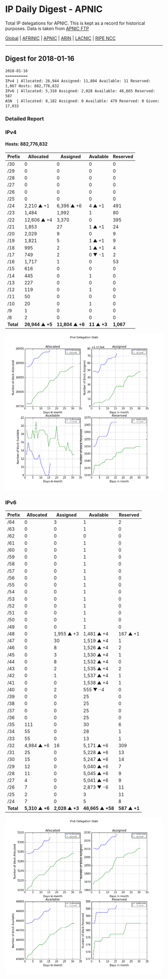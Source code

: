 # IP Daily Digest - APNIC

Total IP delegations for APNIC. This is kept as a record for historical purposes. Data is taken from [APNIC FTP](https://ftp.apnic.net/)

[Global](https://github.com/csmets/IP-Daily-Digest) | [AFRINIC](https://github.com/csmets/IP-Daily-Digest/tree/master/archives/AFRINIC) | [APNIC](https://github.com/csmets/IP-Daily-Digest/tree/master/archives/APNIC) | [ARIN](https://github.com/csmets/IP-Daily-Digest/tree/master/archives/ARIN) | [LACNIC](https://github.com/csmets/IP-Daily-Digest/tree/master/archives/LACNIC) | [RIPE NCC](https://github.com/csmets/IP-Daily-Digest/tree/master/archives/RIPE_NCC)

---

## Digest for 2018-01-16
```
2018-01-16
==========
IPv4 | Allocated: 26,944 Assigned: 11,804 Available: 11 Reserved: 1,067 Hosts: 882,776,832
IPv6 | Allocated: 5,310 Assigned: 2,028 Available: 46,665 Reserved: 587
ASN  | Allocated: 8,182 Assigned: 0 Available: 479 Reserved: 0 Given: 17,033
```

### Detailed Report

### IPv4

#### Hosts: **882,776,832**

| Prefix | Allocated | Assigned | Available | Reserved |
| ----- | ----- | ----- | ----- | ----- |
| /30 | 0 | 0 | 0 | 0 |
| /29 | 0 | 0 | 0 | 0 |
| /28 | 0 | 0 | 0 | 0 |
| /27 | 0 | 0 | 0 | 0 |
| /26 | 0 | 0 | 0 | 0 |
| /25 | 0 | 0 | 0 | 0 |
| /24 | 2,210 ▲ +1 | 6,396 ▲ +6 | 4 ▲ +1 | 491 |
| /23 | 1,484 | 1,992 | 1 | 80 |
| /22 | 12,606 ▲ +4 | 3,370 | 0 | 395 |
| /21 | 1,853 | 27 | 1 ▲ +1 | 24 |
| /20 | 2,029 | 9 | 0 | 9 |
| /19 | 1,821 | 5 | 1 ▲ +1 | 9 |
| /18 | 995 | 2 | 1 ▲ +1 | 4 |
| /17 | 749 | 2 | 0 ▼ -1 | 2 |
| /16 | 1,717 | 1 | 0 | 53 |
| /15 | 616 | 0 | 0 | 0 |
| /14 | 445 | 0 | 1 | 0 |
| /13 | 227 | 0 | 0 | 0 |
| /12 | 119 | 0 | 1 | 0 |
| /11 | 50 | 0 | 0 | 0 |
| /10 | 20 | 0 | 1 | 0 |
| /9 | 1 | 0 | 0 | 0 |
| /8 | 2 | 0 | 0 | 0 |
| **Total** | **26,944 ▲ +5** | **11,804 ▲ +6** | **11 ▲ +3** | **1,067** |

![ipv4-stats](ipv4-figure.png)

### IPv6

| Prefix | Allocated | Assigned | Available | Reserved |
| ----- | ----- | ----- | ----- | ----- |
| /64 | 0 | 3 | 1 | 2 |
| /63 | 0 | 0 | 1 | 0 |
| /62 | 0 | 0 | 0 | 0 |
| /61 | 0 | 0 | 1 | 0 |
| /60 | 0 | 0 | 1 | 0 |
| /59 | 0 | 0 | 1 | 0 |
| /58 | 0 | 0 | 1 | 0 |
| /57 | 0 | 0 | 1 | 0 |
| /56 | 0 | 0 | 1 | 0 |
| /55 | 0 | 0 | 1 | 0 |
| /54 | 0 | 0 | 1 | 0 |
| /53 | 0 | 0 | 1 | 0 |
| /52 | 0 | 0 | 1 | 0 |
| /51 | 0 | 0 | 1 | 0 |
| /50 | 0 | 0 | 1 | 0 |
| /49 | 0 | 0 | 1 | 0 |
| /48 | 0 | 1,955 ▲ +3 | 1,481 ▲ +4 | 167 ▲ +1 |
| /47 | 0 | 30 | 1,519 ▲ +4 | 1 |
| /46 | 0 | 8 | 1,526 ▲ +4 | 2 |
| /45 | 0 | 3 | 1,530 ▲ +4 | 1 |
| /44 | 0 | 8 | 1,532 ▲ +4 | 0 |
| /43 | 0 | 2 | 1,535 ▲ +4 | 2 |
| /42 | 0 | 1 | 1,537 ▲ +4 | 1 |
| /41 | 0 | 0 | 1,538 ▲ +4 | 1 |
| /40 | 0 | 2 | 555 ▼ -4 | 0 |
| /39 | 0 | 0 | 25 | 0 |
| /38 | 0 | 0 | 25 | 0 |
| /37 | 0 | 0 | 25 | 0 |
| /36 | 0 | 0 | 25 | 0 |
| /35 | 111 | 0 | 30 | 6 |
| /34 | 55 | 0 | 28 | 1 |
| /33 | 55 | 0 | 13 | 1 |
| /32 | 4,984 ▲ +6 | 16 | 5,171 ▲ +6 | 309 |
| /31 | 25 | 0 | 5,228 ▲ +6 | 13 |
| /30 | 15 | 0 | 5,247 ▲ +6 | 14 |
| /29 | 12 | 0 | 5,040 ▲ +6 | 7 |
| /28 | 11 | 0 | 5,045 ▲ +6 | 9 |
| /27 | 4 | 0 | 5,041 ▲ +6 | 9 |
| /26 | 7 | 0 | 2,873 ▼ -6 | 11 |
| /25 | 2 | 0 | 3 | 11 |
| /24 | 7 | 0 | 5 | 8 |
| **Total** | **5,310 ▲ +6** | **2,028 ▲ +3** | **46,665 ▲ +58** | **587 ▲ +1** |

![ipv6-stats](ipv6-figure.png)
